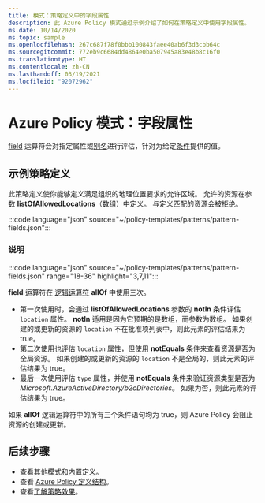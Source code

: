 ```yaml
---
title: 模式：策略定义中的字段属性
description: 此 Azure Policy 模式通过示例介绍了如何在策略定义中使用字段属性。
ms.date: 10/14/2020
ms.topic: sample
ms.openlocfilehash: 267c687f78f0bbb100843faee40ab6f3d3cbb64c
ms.sourcegitcommit: 772eb9c6684dd4864e0ba507945a83e48b8c16f0
ms.translationtype: HT
ms.contentlocale: zh-CN
ms.lasthandoff: 03/19/2021
ms.locfileid: "92072962"
---
```

# <a name="azure-policy-pattern-field-properties"></a>Azure Policy 模式：字段属性

[field](../concepts/definition-structure.md#fields) 运算符会对指定属性或[别名](../concepts/definition-structure.md#aliases)进行评估，针对为给定[条件](../concepts/definition-structure.md#conditions)提供的值。

## <a name="sample-policy-definition"></a>示例策略定义

此策略定义使你能够定义满足组织的地理位置要求的允许区域。 允许的资源在参数 **listOfAllowedLocations**（数组）中定义。 与定义匹配的资源会被[拒绝](../concepts/effects.md#deny)。

:::code language="json" source="~/policy-templates/patterns/pattern-fields.json":::

### <a name="explanation"></a>说明

:::code language="json" source="~/policy-templates/patterns/pattern-fields.json" range="18-36" highlight="3,7,11":::

**field** 运算符在 [逻辑运算符](../concepts/definition-structure.md#logical-operators) **allOf** 中使用三次。

- 第一次使用时，会通过 **listOfAllowedLocations** 参数的 **notIn** 条件评估 `location` 属性。 **notIn** 适用是因为它预期的是数组，而参数为数组。 如果创建的或更新的资源的 `location` 不在批准项列表中，则此元素的评估结果为 true。
- 第二次使用也评估 `location` 属性，但使用 **notEquals** 条件来查看资源是否为全局资源。 如果创建的或更新的资源的 `location` 不是全局的，则此元素的评估结果为 true。
- 最后一次使用评估 `type` 属性，并使用 **notEquals** 条件来验证资源类型是否为 _Microsoft.AzureActiveDirectory/b2cDirectories_。 如果为否，则此元素的评估结果为 true。

如果 **allOf** 逻辑运算符中的所有三个条件语句均为 true，则 Azure Policy 会阻止资源的创建或更新。

## <a name="next-steps"></a>后续步骤

- 查看其他[模式和内置定义](./index.md)。
- 查看 [Azure Policy 定义结构](../concepts/definition-structure.md)。
- 查看[了解策略效果](../concepts/effects.md)。